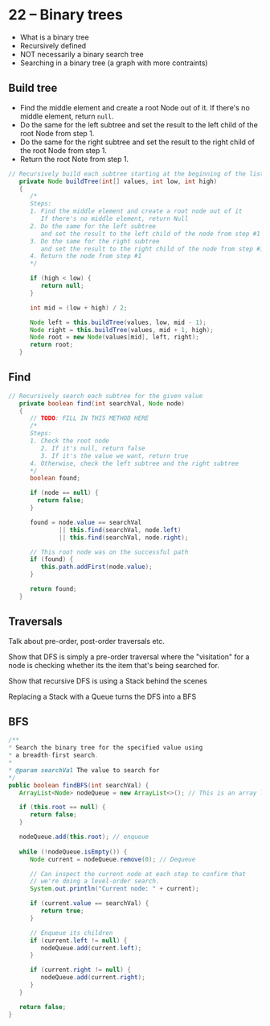 # 22 – Binary trees

- What is a binary tree
- Recursively defined
- NOT necessarily a binary search tree
- Searching in a binary tree (a graph with more contraints)

## Build tree

- Find the middle element and create a root Node out of it. If there's no middle element, return `null`.
- Do the same for the left subtree and set the result to the left child of the root Node from step 1.
- Do the same for the right subtree and set the result to the right child of the root Node from step 1.
- Return the root Note from step 1.

```java
// Recursively build each subtree starting at the beginning of the list.
   private Node buildTree(int[] values, int low, int high)
   {
      /*
      Steps:
      1. Find the middle element and create a root node out of it
         If there's no middle element, return Null
      2. Do the same for the left subtree
         and set the result to the left child of the node from step #1
      3. Do the same for the right subtree
         and set the result to the right child of the node from step #1
      4. Return the node from step #1
      */

      if (high < low) {
         return null;
      }

      int mid = (low + high) / 2;

      Node left = this.buildTree(values, low, mid - 1);
      Node right = this.buildTree(values, mid + 1, high);
      Node root = new Node(values[mid], left, right);
      return root;
   }
```

## Find

```java
// Recursively search each subtree for the given value
   private boolean find(int searchVal, Node node)
   {
      // TODO: FILL IN THIS METHOD HERE
      /*
      Steps:
      1. Check the root node
         2. If it's null, return false
         3. If it's the value we want, return true
      4. Otherwise, check the left subtree and the right subtree
      */
      boolean found;

      if (node == null) {
        return false;
      }

      found = node.value == searchVal
              || this.find(searchVal, node.left)
              || this.find(searchVal, node.right);

      // This root node was on the successful path
      if (found) {
         this.path.addFirst(node.value);
      }

      return found;
   }
```

## Traversals

Talk about pre-order, post-order traversals etc.

Show that DFS is simply a pre-order traversal where the "visitation" for a node is checking whether its the item that's being searched for.

Show that recursive DFS is using a Stack behind the scenes 

Replacing a Stack with a Queue turns the DFS into a BFS

## BFS

```java
/**
* Search the binary tree for the specified value using
* a breadth-first search.
*
* @param searchVal The value to search for
*/
public boolean findBFS(int searchVal) {
   ArrayList<Node> nodeQueue = new ArrayList<>(); // This is an array list, but we can use it as a queue

   if (this.root == null) {
      return false;
   }

   nodeQueue.add(this.root); // enqueue
 
   while (!nodeQueue.isEmpty()) {
      Node current = nodeQueue.remove(0); // Dequeue

      // Can inspect the current node at each step to confirm that 
      // we're doing a level-order search.
      System.out.println("Current node: " + current);

      if (current.value == searchVal) {
         return true;
      }

      // Enqueue its children
      if (current.left != null) {
         nodeQueue.add(current.left);
      }

      if (current.right != null) {
         nodeQueue.add(current.right);
      }
   }

   return false;
}
```
